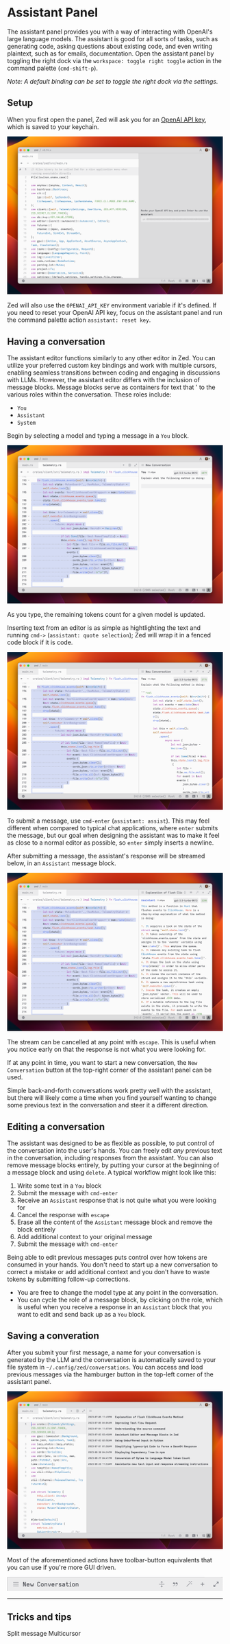 # Assistant Panel

The assistant panel provides you with a way of interacting with OpenAI's large language models. The assistant is good for all sorts of tasks, such as generating code, asking questions about existing code, and even writing plaintext, such as for emails, documentation. Open the assistant panel by toggling the right dock via the `workspace: toggle right toggle` action in the command palette (`cmd-shift-p`).

*Note: A default binding can be set to toggle the right dock via the settings.*

## Setup

When you first open the panel, Zed will ask you for an [OpenAI API key](https://platform.openai.com/account/api-keys), which is saved to your keychain.

![Adding your OpenAI key to Zed](../.gitbook/assets/assistant/openai-key.png)

Zed will also use the `OPENAI_API_KEY` environment variable if it's defined. If you need to reset your OpenAI API key, focus on the assistant panel and run the command palette action `assistant: reset key`.

## Having a conversation

The assistant editor functions similarly to any other editor in Zed. You can utilize your preferred custom key bindings and work with multiple cursors, enabling seamless transitions between coding and engaging in discussions with LLMs. However, the assistant editor differs with the inclusion of message blocks. Message blocks serve as containers for text that ' to the various roles within the conversation. These roles include:

- `You`
- `Assistant`
- `System`

Begin by selecting a model and typing a message in a `You` block.

![Asking a question](../.gitbook/assets/assistant/ask-a-question.png)

As you type, the remaining tokens count for a given model is updated.

Inserting text from an editor is as simple as hightlighting the text and running `cmd->` (`assistant: quote selection`); Zed will wrap it in a fenced code block if it is code.

![Asking a question](../.gitbook/assets/assistant/quoting-a-selection.png)

To submit a message, use `cmd-enter` (`assistant: assist`). This may feel different when compared to typical chat applications, where `enter` submits the message, but our goal when designing the assistant was to make it feel as close to a normal editor as possible, so `enter` simply inserts a newline.

After submitting a message, the assistant's response will be streamed below, in an `Assistant` message block.

![Receiving an answer](../.gitbook/assets/assistant/receiving-an-answer.png)

The stream can be cancelled at any point with `escape`. This is useful when you notice early on that the response is not what you were looking for.

If at any point in time, you want to start a new conversation, the `New Conversation` button at the top-right corner of the assistant panel can be used.

Simple back-and-forth conversations work pretty well with the assistant, but there will likely come a time when you find yourself wanting to change some previous text in the conversation and steer it a different direction.

## Editing a conversation

The assistant was designed to be as flexible as possible, to put control of the conversation into the user's hands. You can freely edit *any* previous text in the conversation, including responses from the assistant. You can also remove message blocks entirely, by putting your cursor at the beginning of a message block and using `delete`. A typical workflow might look like this:

1. Write some text in a `You` block
2. Submit the message with `cmd-enter`
3. Receive an `Assistant` response that is not quite what you were looking for
4. Cancel the response with `escape`
5. Erase all the content of the `Assistant` message block and remove the block entirely
6. Add additional context to your original message
7. Submit the message with `cmd-enter`

Being able to edit previous messages puts control over how tokens are consumed in your hands. You don't need to start up a new conversation to correct a mistake or add additional context and you don't have to waste tokens by submitting follow-up corrections.

- You are free to change the model type at any point in the conversation.
- You can cycle the role of a message block, by clicking on the role, which is useful when you receive a response in an `Assistant` block that you want to edit and send back up as a `You` block.

## Saving a converation

After you submit your first message, a name for your conversation is generated by the LLM and the conversation is automatically saved to your file system in `~/.config/zed/conversations`. You can access and load previous messages via the hamburger button in the top-left corner of the assistant panel.

![Viewing assistant history](../.gitbook/assets/assistant/assistant-history.png)

Most of the aforementioned actions have toolbar-button equivalents that you can use if you're more GUI driven.

![Viewing assistant history](../.gitbook/assets/assistant/assistant-toolbar.png)

---

## Tricks and tips

Split message
Multicursor
